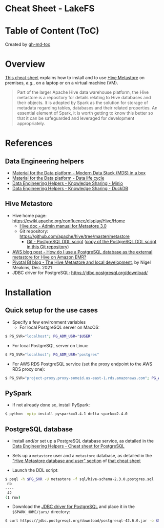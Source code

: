 Cheat Sheet - LakeFS
====================

# Table of Content (ToC)

Created by [gh-md-toc](https://github.com/ekalinin/github-markdown-toc.go)

# Overview
[This cheat sheet](https://github.com/data-engineering-helpers/ks-cheat-sheets/blob/main/frameworks/hive-metastore/README.md)
explains how to install and to use
[Hive Metastore](https://cwiki.apache.org/confluence/display/Hive/AdminManual+Metastore+3.0+Administration)
on premises, _e.g._, on a laptop or on a virtual machine (VM).

> Part of the larger Apache Hive data warehouse platform, the Hive metastore is a repository for details relating to Hive databases and their objects. It is adopted by Spark as the solution for storage of metadata regarding tables, databases and their related properties.  An essential element of Spark, it is worth getting to know this better so that it can be safeguarded and leveraged for development appropriately.

# References

## Data Engineering helpers
* [Material for the Data platform - Modern Data Stack (MDS) in a box](https://github.com/data-engineering-helpers/mds-in-a-box/blob/main/README.md)
* [Material for the Data platform - Data life cycle](https://github.com/data-engineering-helpers/data-life-cycle/blob/main/README.md)
* [Data Engineering Helpers - Knowledge Sharing - Minio](https://github.com/data-engineering-helpers/ks-cheat-sheets/blob/main/frameworks/minio/README.md)
* [Data Engineering Helpers - Knowledge Sharing - DuckDB](https://github.com/data-engineering-helpers/ks-cheat-sheets/blob/main/db/duckdb/README.md)

## Hive Metastore
* Hive home page: https://cwiki.apache.org/confluence/display/Hive/Home
  + [Hive doc - Admin manual for Metastore 3.0](https://cwiki.apache.org/confluence/display/Hive/AdminManual+Metastore+3.0+Administration)
  + Git repository: https://github.com/apache/hive/tree/master/metastore
    - [Git - PostgreSQL DDL script](https://github.com/apache/hive/blob/master/metastore/scripts/upgrade/postgres/hive-schema-2.3.0.postgres.sql)
	  ([copy of the PostgreSQL DDL script in this Git repository](sql/hive-schema-2.3.0.postgres.sql))
* [AWS blog post - How do I use a PostgreSQL database as the external metastore for Hive on Amazon EMR?](https://repost.aws/knowledge-center/postgresql-hive-metastore-emr)
* [Pivotal BI blog - The Hive Metastore and local development](https://pivotalbi.com/the-hive-metastore-and-local-development/),
  by Nigel Meakins, Dec. 2021
* JDBC driver for PostgreSQL: https://jdbc.postgresql.org/download/

# Installation

## Quick setup for the use cases
* Specify a few environment variables
  + For local PostgreSQL server on MacOS:
```bash
$ PG_SVR="localhost"; PG_ADM_USR="$USER"
```
  + For local PostgreSQL server on Linux:
```bash
$ PG_SVR="localhost"; PG_ADM_USR="postgres"
```
  + For AWS RDS PostgreSQL service (set the proxy endpoint to
    the AWS RDS proxy one):
```bash
$ PG_SVR="project-proxy.proxy-someid.us-east-1.rds.amazonaws.com"; PG_ADM_USR="postgres"
```

## PySpark
* If not already done so, install PySpark:
```bash
$ python -mpip install pyspark==3.4.1 delta-spark==2.4.0
```

## PostgreSQL database
* Install and/or set up a PostgreSQL database service, as detailed in the
 [Data Engineering Helpers - Cheat sheet for PostgreSQL](https://github.com/data-engineering-helpers/ks-cheat-sheets/blob/main/db/postgresql/README.md)
* Sets up a `metastore` user and a `metastore` database, as detailed in the
  ["Hive Metastore database and user" section](https://github.com/data-engineering-helpers/ks-cheat-sheets/blob/main/db/postgresql/README.md#hive-metastore-database-and-user)
  of [that cheat sheet](https://github.com/data-engineering-helpers/ks-cheat-sheets/blob/main/db/postgresql/README.md)

* Launch the DDL script:
```bash
$ psql -h $PG_SVR -U metastore -f sql/hive-schema-2.3.0.postgres.sql
 nb 
----
 42
(1 row)
```

* Download the
  [JDBC driver for PostgreSQL](https://jdbc.postgresql.org/download/) and
  place it in the `$SPARK_HOME/jars/` directory:
```bash
$ curl https://jdbc.postgresql.org/download/postgresql-42.6.0.jar -o $SPARK_HOME/jars/postgresql-42.6.0.jar
```

